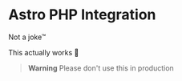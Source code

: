 # Astro PHP Integration

Not a joke™

This actually works 🤯

> **Warning**
> Please don't use this in production
